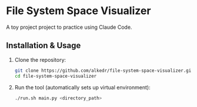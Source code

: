 # File System Space Visualizer

A toy project project to practice using Claude Code.

## Installation & Usage

1. Clone the repository:
   ```bash
   git clone https://github.com/alkedr/file-system-space-visualizer.git
   cd file-system-space-visualizer
   ```

2. Run the tool (automatically sets up virtual environment):
   ```bash
   ./run.sh main.py <directory_path>
   ```

